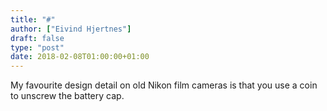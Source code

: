 ```yaml
---
title: "#"
author: ["Eivind Hjertnes"]
draft: false
type: "post"
date: 2018-02-08T01:00:00+01:00
---
```


My favourite design detail on old Nikon film cameras is that you use a
coin to unscrew the battery cap.
